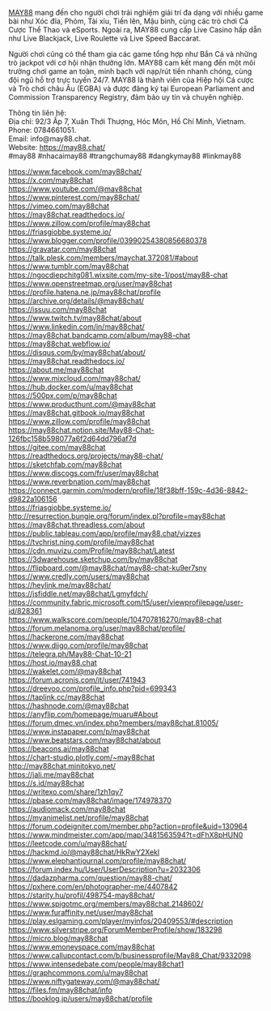 <p><a href="https://may88.chat/">MAY88</a> mang đến cho người chơi trải nghiệm giải trí đa dạng với nhiều game bài như Xóc đĩa, Phỏm, Tài xỉu, Tiến lên, Mậu binh, cùng các trò chơi Cá Cược Thể Thao và eSports. Ngoài ra, MAY88 cung cấp Live Casino hấp dẫn như Live Blackjack, Live Roulette và Live Speed Baccarat.</p>

<p>Người chơi cũng có thể tham gia các game tổng hợp như Bắn Cá và những trò jackpot với cơ hội nhận thưởng lớn. MAY88 cam kết mang đến một môi trường chơi game an toàn, minh bạch với nạp/rút tiền nhanh chóng, cùng đội ngũ hỗ trợ trực tuyến 24/7. MAY88 là thành viên của Hiệp hội Cá cược và Trò chơi châu Âu (EGBA) và được đăng ký tại European Parliament and Commission Transparency Registry, đảm bảo uy tín và chuyên nghiệp.</p>

<p>Thông tin liên hệ:<br />
Địa chỉ: 92/3 Ấp 7, Xuân Thới Thượng, Hóc Môn, Hồ Chí Minh, Vietnam.<br />
Phone: 0784661051.<br />
Email: info@may88.chat.<br />
Website: <a href="https://may88.chat/">https://may88.chat/</a><br />
#may88 #nhacaimay88 #trangchumay88 #dangkymay88 #linkmay88</p>

<p><a href="https://www.facebook.com/may88chat/">https://www.facebook.com/may88chat/</a><br />
<a href="https://x.com/may88chat">https://x.com/may88chat</a><br />
<a href="https://www.youtube.com/@may88chat">https://www.youtube.com/@may88chat</a><br />
<a href="https://www.pinterest.com/may88chat/">https://www.pinterest.com/may88chat/</a><br />
<a href="https://vimeo.com/may88chat">https://vimeo.com/may88chat</a><br />
<a href="https://may88chat.readthedocs.io/">https://may88chat.readthedocs.io/</a><br />
<a href="https://www.zillow.com/profile/may88chat">https://www.zillow.com/profile/may88chat</a><br />
<a href="https://friasgiobbe.systeme.io/">https://friasgiobbe.systeme.io/</a><br />
<a href="https://www.blogger.com/profile/03990254380856680378">https://www.blogger.com/profile/03990254380856680378</a><br />
<a href="https://gravatar.com/may88chat">https://gravatar.com/may88chat</a><br />
<a href="https://talk.plesk.com/members/maychat.372081/#about">https://talk.plesk.com/members/maychat.372081/#about</a><br />
<a href="https://www.tumblr.com/may88chat">https://www.tumblr.com/may88chat</a><br />
<a href="https://ngocdiepchitg081.wixsite.com/my-site-1/post/may88-chat">https://ngocdiepchitg081.wixsite.com/my-site-1/post/may88-chat</a><br />
<a href="https://www.openstreetmap.org/user/may88chat">https://www.openstreetmap.org/user/may88chat</a><br />
<a href="https://profile.hatena.ne.jp/may88chat/profile">https://profile.hatena.ne.jp/may88chat/profile</a><br />
<a href="https://archive.org/details/@may88chat/">https://archive.org/details/@may88chat/</a><br />
<a href="https://issuu.com/may88chat">https://issuu.com/may88chat</a><br />
<a href="https://www.twitch.tv/may88chat/about">https://www.twitch.tv/may88chat/about</a><br />
<a href="https://www.linkedin.com/in/may88chat/">https://www.linkedin.com/in/may88chat/</a><br />
<a href="https://may88chat.bandcamp.com/album/may88-chat">https://may88chat.bandcamp.com/album/may88-chat</a><br />
<a href="https://may88chat.webflow.io/">https://may88chat.webflow.io/</a><br />
<a href="https://disqus.com/by/may88chat/about/">https://disqus.com/by/may88chat/about/</a><br />
<a href="https://may88chat.readthedocs.io/">https://may88chat.readthedocs.io/</a><br />
<a href="https://about.me/may88chat">https://about.me/may88chat</a><br />
<a href="https://www.mixcloud.com/may88chat/">https://www.mixcloud.com/may88chat/</a><br />
<a href="https://hub.docker.com/u/may88chat">https://hub.docker.com/u/may88chat</a><br />
<a href="https://500px.com/p/may88chat">https://500px.com/p/may88chat</a><br />
<a href="https://www.producthunt.com/@may88chat">https://www.producthunt.com/@may88chat</a><br />
<a href="https://may88chat.gitbook.io/may88chat">https://may88chat.gitbook.io/may88chat</a><br />
<a href="https://www.zillow.com/profile/may88chat">https://www.zillow.com/profile/may88chat</a><br />
<a href="https://may88chat.notion.site/May88-Chat-126fbc158b598077a6f2d64dd796af7d">https://may88chat.notion.site/May88-Chat-126fbc158b598077a6f2d64dd796af7d</a><br />
<a href="https://gitee.com/may88chat">https://gitee.com/may88chat</a><br />
<a href="https://readthedocs.org/projects/may88-chat/">https://readthedocs.org/projects/may88-chat/</a><br />
<a href="https://sketchfab.com/may88chat">https://sketchfab.com/may88chat</a><br />
<a href="https://www.discogs.com/fr/user/may88chat">https://www.discogs.com/fr/user/may88chat</a><br />
<a href="https://www.reverbnation.com/may88chat">https://www.reverbnation.com/may88chat</a><br />
<a href="https://connect.garmin.com/modern/profile/18f38bff-159c-4d36-8842-d9822a106156">https://connect.garmin.com/modern/profile/18f38bff-159c-4d36-8842-d9822a106156</a><br />
<a href="https://friasgiobbe.systeme.io/">https://friasgiobbe.systeme.io/</a><br />
<a href="http://resurrection.bungie.org/forum/index.pl?profile=may88chat">http://resurrection.bungie.org/forum/index.pl?profile=may88chat</a><br />
<a href="https://may88chat.threadless.com/about">https://may88chat.threadless.com/about</a><br />
<a href="https://public.tableau.com/app/profile/may88.chat/vizzes">https://public.tableau.com/app/profile/may88.chat/vizzes</a><br />
<a href="https://tvchrist.ning.com/profile/may88chat">https://tvchrist.ning.com/profile/may88chat</a><br />
<a href="https://cdn.muvizu.com/Profile/may88chat/Latest">https://cdn.muvizu.com/Profile/may88chat/Latest</a><br />
<a href="https://3dwarehouse.sketchup.com/by/may88chat">https://3dwarehouse.sketchup.com/by/may88chat</a><br />
<a href="https://flipboard.com/@may88chat/may88-chat-ku9er7sny">https://flipboard.com/@may88chat/may88-chat-ku9er7sny</a><br />
<a href="https://www.credly.com/users/may88chat">https://www.credly.com/users/may88chat</a><br />
<a href="https://heylink.me/may88chat/">https://heylink.me/may88chat/</a><br />
<a href="https://jsfiddle.net/may88chat/Lgmyfdch/">https://jsfiddle.net/may88chat/Lgmyfdch/</a><br />
<a href="https://community.fabric.microsoft.com/t5/user/viewprofilepage/user-id/828361">https://community.fabric.microsoft.com/t5/user/viewprofilepage/user-id/828361</a><br />
<a href="https://www.walkscore.com/people/104707816270/may88-chat">https://www.walkscore.com/people/104707816270/may88-chat</a><br />
<a href="https://forum.melanoma.org/user/may88chat/profile/">https://forum.melanoma.org/user/may88chat/profile/</a><br />
<a href="https://hackerone.com/may88chat">https://hackerone.com/may88chat</a><br />
<a href="https://www.diigo.com/profile/may88chat">https://www.diigo.com/profile/may88chat</a><br />
<a href="https://telegra.ph/May88-Chat-10-21">https://telegra.ph/May88-Chat-10-21</a><br />
<a href="https://host.io/may88.chat">https://host.io/may88.chat</a><br />
<a href="https://wakelet.com/@may88chat">https://wakelet.com/@may88chat</a><br />
<a href="https://forum.acronis.com/it/user/741943">https://forum.acronis.com/it/user/741943</a><br />
<a href="https://dreevoo.com/profile_info.php?pid=699343">https://dreevoo.com/profile_info.php?pid=699343</a><br />
<a href="https://taplink.cc/may88chat">https://taplink.cc/may88chat</a><br />
<a href="https://hashnode.com/@may88chat">https://hashnode.com/@may88chat</a><br />
<a href="https://anyflip.com/homepage/muaru#About">https://anyflip.com/homepage/muaru#About</a><br />
<a href="https://forum.dmec.vn/index.php?members/may88chat.81005/">https://forum.dmec.vn/index.php?members/may88chat.81005/</a><br />
<a href="https://www.instapaper.com/p/may88chat">https://www.instapaper.com/p/may88chat</a><br />
<a href="https://www.beatstars.com/may88chat/about">https://www.beatstars.com/may88chat/about</a><br />
<a href="https://beacons.ai/may88chat">https://beacons.ai/may88chat</a><br />
<a href="https://chart-studio.plotly.com/~may88chat">https://chart-studio.plotly.com/~may88chat</a><br />
<a href="http://may88chat.minitokyo.net/">http://may88chat.minitokyo.net/</a><br />
<a href="https://jali.me/may88chat">https://jali.me/may88chat</a><br />
<a href="https://s.id/may88chat">https://s.id/may88chat</a><br />
<a href="https://writexo.com/share/1zh1qy7">https://writexo.com/share/1zh1qy7</a><br />
<a href="https://pbase.com/may88chat/image/174978370">https://pbase.com/may88chat/image/174978370</a><br />
<a href="https://audiomack.com/may88chat">https://audiomack.com/may88chat</a><br />
<a href="https://myanimelist.net/profile/may88chat">https://myanimelist.net/profile/may88chat</a><br />
<a href="https://forum.codeigniter.com/member.php?action=profile&amp;uid=130964">https://forum.codeigniter.com/member.php?action=profile&amp;uid=130964</a><br />
<a href="https://www.mindmeister.com/app/map/3481563594?t=dFhX8pHUN0">https://www.mindmeister.com/app/map/3481563594?t=dFhX8pHUN0</a><br />
<a href="https://leetcode.com/u/may88chat/">https://leetcode.com/u/may88chat/</a><br />
<a href="https://hackmd.io/@may88chat/HkRwY2Xekl">https://hackmd.io/@may88chat/HkRwY2Xekl</a><br />
<a href="https://www.elephantjournal.com/profile/may88chat/">https://www.elephantjournal.com/profile/may88chat/</a><br />
<a href="https://forum.index.hu/User/UserDescription?u=2032306">https://forum.index.hu/User/UserDescription?u=2032306</a><br />
<a href="https://dadazpharma.com/question/may88-chat/">https://dadazpharma.com/question/may88-chat/</a><br />
<a href="https://pxhere.com/en/photographer-me/4407842">https://pxhere.com/en/photographer-me/4407842</a><br />
<a href="https://starity.hu/profil/498754-may88chat/">https://starity.hu/profil/498754-may88chat/</a><br />
<a href="https://www.spigotmc.org/members/may88chat.2148602/">https://www.spigotmc.org/members/may88chat.2148602/</a><br />
<a href="https://www.furaffinity.net/user/may88chat">https://www.furaffinity.net/user/may88chat</a><br />
<a href="https://play.eslgaming.com/player/myinfos/20409553/#description">https://play.eslgaming.com/player/myinfos/20409553/#description</a><br />
<a href="https://www.silverstripe.org/ForumMemberProfile/show/183298">https://www.silverstripe.org/ForumMemberProfile/show/183298</a><br />
<a href="https://micro.blog/may88chat">https://micro.blog/may88chat</a><br />
<a href="https://www.emoneyspace.com/may88chat">https://www.emoneyspace.com/may88chat</a><br />
<a href="https://www.callupcontact.com/b/businessprofile/May88_Chat/9332098">https://www.callupcontact.com/b/businessprofile/May88_Chat/9332098</a><br />
<a href="https://www.intensedebate.com/people/may88chat1">https://www.intensedebate.com/people/may88chat1</a><br />
<a href="https://graphcommons.com/u/may88chat">https://graphcommons.com/u/may88chat</a><br />
<a href="https://www.niftygateway.com/@may88chat/">https://www.niftygateway.com/@may88chat/</a><br />
<a href="https://files.fm/may88chat/info">https://files.fm/may88chat/info</a><br />
<a href="https://booklog.jp/users/may88chat/profile">https://booklog.jp/users/may88chat/profile</a></p>
